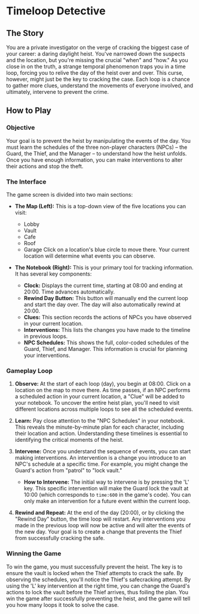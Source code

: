 # Timeloop Detective

## The Story

You are a private investigator on the verge of cracking the biggest case of your career: a daring daylight heist. You've narrowed down the suspects and the location, but you're missing the crucial "when" and "how." As you close in on the truth, a strange temporal phenomenon traps you in a time loop, forcing you to relive the day of the heist over and over. This curse, however, might just be the key to cracking the case. Each loop is a chance to gather more clues, understand the movements of everyone involved, and ultimately, intervene to prevent the crime.

## How to Play

### Objective

Your goal is to prevent the heist by manipulating the events of the day. You must learn the schedules of the three non-player characters (NPCs) – the Guard, the Thief, and the Manager – to understand how the heist unfolds. Once you have enough information, you can make interventions to alter their actions and stop the theft.

### The Interface

The game screen is divided into two main sections:

*   **The Map (Left):** This is a top-down view of the five locations you can visit:
    *   Lobby
    *   Vault
    *   Cafe
    *   Roof
    *   Garage
    Click on a location's blue circle to move there. Your current location will determine what events you can observe.

*   **The Notebook (Right):** This is your primary tool for tracking information. It has several key components:
    *   **Clock:** Displays the current time, starting at 08:00 and ending at 20:00. Time advances automatically.
    *   **Rewind Day Button:** This button will manually end the current loop and start the day over. The day will also automatically rewind at 20:00.
    *   **Clues:** This section records the actions of NPCs you have observed in your current location.
    *   **Interventions:** This lists the changes you have made to the timeline in previous loops.
    *   **NPC Schedules:** This shows the full, color-coded schedules of the Guard, Thief, and Manager. This information is crucial for planning your interventions.

### Gameplay Loop

1.  **Observe:** At the start of each loop (day), you begin at 08:00. Click on a location on the map to move there. As time passes, if an NPC performs a scheduled action in your current location, a "Clue" will be added to your notebook. To uncover the entire heist plan, you'll need to visit different locations across multiple loops to see all the scheduled events.

2.  **Learn:** Pay close attention to the "NPC Schedules" in your notebook. This reveals the minute-by-minute plan for each character, including their location and action. Understanding these timelines is essential to identifying the critical moments of the heist.

3.  **Intervene:** Once you understand the sequence of events, you can start making interventions. An intervention is a change you introduce to an NPC's schedule at a specific time. For example, you might change the Guard's action from "patrol" to "lock vault."
    *   **How to Intervene:** The initial way to intervene is by pressing the 'L' key. This specific intervention will make the Guard lock the vault at 10:00 (which corresponds to `time:600` in the game's code). You can only make an intervention for a future event within the current loop.

4.  **Rewind and Repeat:** At the end of the day (20:00), or by clicking the "Rewind Day" button, the time loop will restart. Any interventions you made in the previous loop will now be active and will alter the events of the new day. Your goal is to create a change that prevents the Thief from successfully cracking the safe.

### Winning the Game

To win the game, you must successfully prevent the heist. The key is to ensure the vault is locked when the Thief attempts to crack the safe. By observing the schedules, you'll notice the Thief's safecracking attempt. By using the 'L' key intervention at the right time, you can change the Guard's actions to lock the vault before the Thief arrives, thus foiling the plan. You win the game after successfully preventing the heist, and the game will tell you how many loops it took to solve the case.